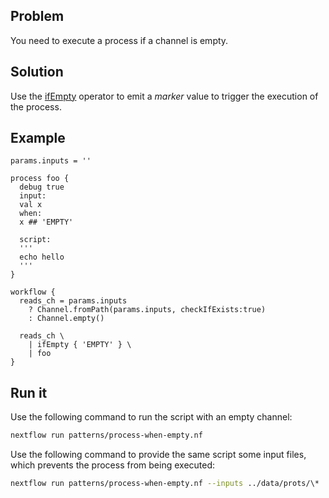 ## Problem 

You need to execute a process if a channel is empty. 

## Solution 

Use the [ifEmpty](https://www.nextflow.io/docs/latest/operator.html#ifempty) operator to emit a _marker_ value to trigger the execution of the process. 

## Example 

```nextflow
params.inputs = ''

process foo {
  debug true  
  input:
  val x
  when:
  x ## 'EMPTY'

  script:
  '''
  echo hello
  ''' 
}

workflow {
  reads_ch = params.inputs
    ? Channel.fromPath(params.inputs, checkIfExists:true)
    : Channel.empty()

  reads_ch \
    | ifEmpty { 'EMPTY' } \
    | foo
}
```

## Run it 

Use the following command to run the script with an empty channel: 

```bash
nextflow run patterns/process-when-empty.nf
```

Use the following command to provide the same script some input files, which prevents the process from being executed: 

```bash
nextflow run patterns/process-when-empty.nf --inputs ../data/prots/\*
```
